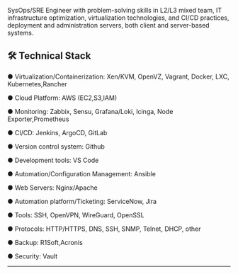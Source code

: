 
SysOps/SRE Engineer with problem-solving skills in L2/L3 mixed team,
IT infrastructure optimization, virtualization technologies, and CI/CD practices,
deployment and administration servers, both client and server-based systems.



## 🛠 Technical Stack
● Virtualization/Containerization: Xen/KVM, OpenVZ, Vagrant, Docker, LXC, Kubernetes,Rancher

● Cloud Platform: AWS (EC2,S3,IAM)

● Monitoring: Zabbix, Sensu, Grafana/Loki, Icinga, Node Exporter,Prometheus

● CI/CD: Jenkins, ArgoCD, GitLab

● Version control system: Github

● Development tools: VS Code

● Automation/Configuration Management: Ansible

● Web Servers: Nginx/Apache

● Automation platform/Ticketing: ServiceNow, Jira

● Tools: SSH, OpenVPN, WireGuard, OpenSSL

● Protocols: HTTP/HTTPS, DNS, SSH, SNMP, Telnet, DHCP, other

● Backup: R1Soft,Acronis

● Security: Vault

____________________


</div>
